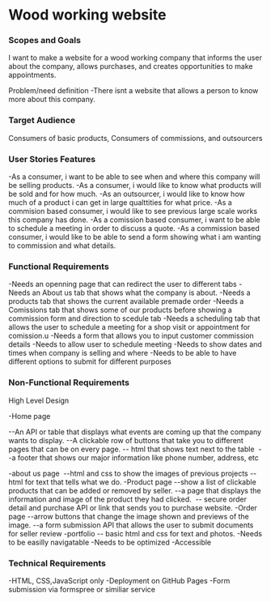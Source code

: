 #  Wood working website
<h3>Scopes and Goals</h3> 
<p>I want to make a website for a wood working company that informs the user about the company, allows purchases, and creates opportunities to make appointments.

Problem/need definition
-There isnt a website that allows a person to know more about this company.

<h3>Target Audience</h3>
Consumers of basic products, Consumers of commissions, and outsourcers

<h3>User Stories Features</h3>
-As a consumer, i want to be able to see when and where this company will be selling products.
-As a consumer, i would like to know what products will be sold and for how much.
-As an outsourcer, i would like to know how much of a product i can get in large qualttities for what price.
-As a commision based consumer, i would like to see previous large scale works this company has done.
-As a comission based consumer, i want to be able to schedule a meeting in order to discuss a quote.
-As a commission based consumer, i would like to be able to send a form showing what i am wanting to commission and what details.

<h3>Functional Requirements</h3>
-Needs an openning page that can redirect the user to different tabs 
-Needs an About us tab that shows what the company is about.
-Needs a products tab that shows the current available premade order
-Needs a Comissions tab that shows some of our products before showing a commission form and direction to scedule tab
-Needs a scheduling tab that allows the user to schedule a meeting for a shop visit or appointment for comission.u
-Needs a form that allows you to input customer commission details
-Needs to allow user to schedule meeting
-Needs to show dates and times when company is selling and where
-Needs to be able to have different options to submit for different purposes

<h3>Non-Functional Requirements</h3>
High Level Design 

-Home page

--An API or table that displays what events are coming up that the company wants to display.
--A clickable row of buttons that take you to different pages that can be on every page.
-- html that shows text next to the table 
--a footer that shows our major information like phone number, address, etc

-about us page 
--html and css to show the images of previous projects
--html for text that tells what we do.
-Product page
--show a list of clickable products that can be added or removed by seller.
--a page that displays the information and image of the product they had clicked. 
-- secure order detail and purchase API or link that sends you to purchase website.
-Order page
--arrow buttons that change the image shown and previews of the image.
--a form submission API that allows the user to submit documents for seller review
-portfolio
-- basic html and css for text and photos.
-Needs to be easilly navigatable
-Needs to be optimized
-Accessible

<h3>Technical Requirements</h3>
-HTML, CSS,JavaScript only
-Deployment on GitHub Pages
-Form submission via formspree or similiar service
